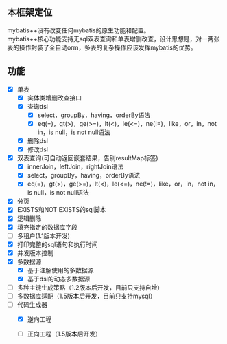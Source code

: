 ## 本框架定位
mybatis++没有改变任何mybatis的原生功能和配置。  
mybatis++核心功能支持无sql双表查询和单表增删改查，设计思想是，对一两张表的操作封装了全自动orm，多表的复杂操作应该发挥mybatis的优势。

## 功能
- [x] 单表
  - [x] 实体类增删改查接口
  - [x] 查询dsl
    - [x] select，groupBy，having，orderBy语法
    - [x] eq(=)，gt(>)，ge(>=)，lt(<)，le(<=)，ne(!=)，like，or，in，not in，is null，is not null语法
  - [x] 删除dsl
  - [x] 修改dsl
- [x] 双表查询(可自动返回嵌套结果，告别resultMap标签)
  - [x] innerJoin，leftJoin，rightJoin语法
  - [x] select，groupBy，having，orderBy语法
  - [x] eq(=)，gt(>)，ge(>=)，lt(<)，le(<=)，ne(!=)，like，or，in，not in，is null，is not null语法
- [x] 分页
- [x] EXISTS和NOT EXISTS的sql脚本
- [x] 逻辑删除
- [x] 填充指定的数据库字段
- [ ] 多租户(1.1版本开发)
- [x] 打印完整的sql语句和执行时间
- [x] 并发版本控制
- [x] 多数据源
  - [x] 基于注解使用的多数据源
  - [x] 基于dsl的动态多数据源
- [ ] 多种主键生成策略（1.2版本后开发，目前只支持自增）
- [ ] 多数据库适配（1.5版本后开发，目前只支持mysql）
- [ ] 代码生成器
  - [x] 逆向工程
  - [ ] 正向工程（1.5版本后开发）


